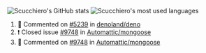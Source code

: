 ![Scucchiero's GitHub stats](https://github-readme-stats.vercel.app/api?theme=dark&username=scucchiero&show_icons=true&count_private=true)
![Scucchiero's most used languages](https://github-readme-stats.vercel.app/api/top-langs/?theme=dark&username=scucchiero&layout=compact&show_icons=true&count_private=true)



<!--START_SECTION:activity-->
1. 💬 Commented on [#5239](https://github.com//denoland/deno/issues/5239) in [denoland/deno](https://github.com//denoland/deno)
2. ❗️ Closed issue [#9748](https://github.com//Automattic/mongoose/issues/9748) in [Automattic/mongoose](https://github.com//Automattic/mongoose)
3. 💬 Commented on [#9748](https://github.com//Automattic/mongoose/issues/9748) in [Automattic/mongoose](https://github.com//Automattic/mongoose)
<!--END_SECTION:activity-->
